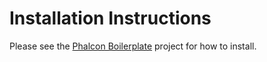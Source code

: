 # Installation Instructions

Please see the [Phalcon Boilerplate][1] project for how to install.

[1]: https://github.com/mikegioia/phalcon-boilerplate
